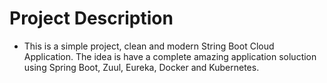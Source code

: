 # Project Description
- This is a simple project, clean and modern String Boot Cloud Application. The idea is have a complete amazing application soluction using Spring Boot, Zuul, Eureka, Docker and Kubernetes.